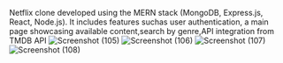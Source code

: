Netflix clone developed using the MERN stack (MongoDB, Express.js, React, Node.js). It includes features suchas user authentication, a main page showcasing available content,search by genre,API integration from TMDB API
![Screenshot (105)](https://github.com/Sathvik145/Netflix_CLONE/assets/92632503/52b3af00-3c4d-4535-bc97-75d8e8823d33)
![Screenshot (106)](https://github.com/Sathvik145/Netflix_CLONE/assets/92632503/3846426c-a1e2-4201-8c5c-29fe77a66603)
![Screenshot (107)](https://github.com/Sathvik145/Netflix_CLONE/assets/92632503/502dea3d-3534-472f-9e89-dda8dcf02f11)
![Screenshot (108)](https://github.com/Sathvik145/Netflix_CLONE/assets/92632503/2d42261e-a5c9-4b6d-9b7f-9f39b7ac7cbf)
